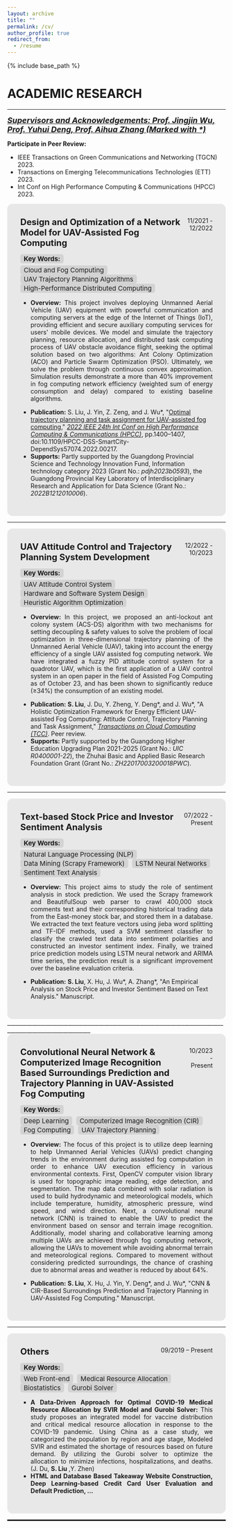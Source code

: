 ```yaml
---
layout: archive
title: ""
permalink: /cv/
author_profile: true
redirect_from:
  - /resume
---
```


{% include base_path %}
<style>
    .tag {
        display: inline-block;
        background-color: lightgray;
        padding: 3px 8px;
        border-radius: 5px;
        margin-right: 5px;
        font-size: 15px;
        line-height: 1;
    }
    .project-title {
        font-size: 20px;
    }
</style>

ACADEMIC RESEARCH
======
____________________________________________________________________________________________________________
<span style="font-size:18px; font-style: italic; text-decoration: underline;"><strong>Supervisors and Acknowledgements: Prof. Jingjin Wu, Prof. Yuhui Deng, Prof. Aihua Zhang (Marked with *)</strong></span>

__Participate in Peer Review:__
  * IEEE Transactions on Green Communications and Networking (TGCN) 2023.
  * Transactions on Emerging Telecommunications Technologies (ETT) 2023.
  * Int Conf on High Performance Computing & Communications (HPCC) 2023.


<div style="background-color: rgba(211, 211, 211, 0.5); border-radius: 12px; padding: 30px;">
    <div style="display: flex; justify-content: space-between;">
        <div style="text-align: left;">
          <strong class="project-title">Design and Optimization of a Network Model for UAV-Assisted Fog Computing</strong></div>
        <div style="text-align: right;">11/2021 - 12/2022</div>
    </div>
    <p><strong class="tag">Key Words:</strong>
      <span style="display: inline-block; margin-top: 5px;">
        <span class="tag"><i class="fas fa-tag"></i> Cloud and Fog Computing</span>
        <span class="tag"><i class="fas fa-tag"></i> UAV Trajectory Planning Algorithms</span>
        <span class="tag"><i class="fas fa-tag"></i> High-Performance Distributed Computing</span>
    </span></p>
    <ul style="text-align: justify;">
      <li><strong>Overview:</strong> This project involves deploying Unmanned Aerial Vehicle (UAV) equipment with powerful communication and computing servers at the edge of the Internet of Things (IoT), providing efficient and secure auxiliary computing services for users' mobile devices. We model and simulate the trajectory planning, resource allocation, and distributed task computing process of UAV obstacle avoidance flight, seeking the optimal solution based on two algorithms: Ant Colony Optimization (ACO) and Particle Swarm Optimization (PSO). Ultimately, we solve the problem through continuous convex approximation. Simulation results demonstrate a more than 40% improvement in fog computing network efficiency (weighted sum of energy consumption and delay) compared to existing baseline algorithms.</li>
    </ul>
    <ul>
    <li><strong>Publication:</strong> S. Liu, J. Yin, Z. Zeng, and J. Wu*, "<a href="https://ieeexplore.ieee.org/document/10074734">Optimal trajectory planning and task assignment for UAV-assisted fog computing</a>," <i><a href="http://www.ieee-hpcc.org/2022/index.html">2022 IEEE 24th Int Conf on High Performance Computing & Communications (HPCC)</a></i>, pp.1400–1407, doi:10.1109/HPCC-DSS-SmartCity-DependSys57074.2022.00217.</li>
    <li><strong>Supports:</strong> Partly supported by the Guangdong Provincial Science and Technology Innovation Fund, Information technology category 2023 (Grant No.: <i>pdjh2023b0593</i>), the Guangdong Provincial Key Laboratory of Interdisciplinary Research and Application for Data Science (Grant No.: <i>2022B1212010006</i>).</li>
    </ul>
</div>

____________________________________________________________________________________________________________

<div style="background-color: rgba(211, 211, 211, 0.5); border-radius: 12px; padding: 30px;">
    <div style="display: flex; justify-content: space-between;">
        <div style="text-align: left;">
            <strong class="project-title">UAV Attitude Control and Trajectory Planning System Development</strong>
        </div>
        <div style="text-align: right;">12/2022 - 10/2023</div>
    </div>
    <p><strong class="tag">Key Words:</strong>
        <span style="display: inline-block; margin-top: 5px;">
            <span class="tag"><i class="fas fa-tag"></i> UAV Attitude Control System</span>
            <span class="tag"><i class="fas fa-tag"></i> Hardware and Software System Design</span>
            <span class="tag"><i class="fas fa-tag"></i> Heuristic Algorithm Optimization</span>
        </span>
    </p>
    <ul style="text-align: justify;">
        <li>
            <strong>Overview:</strong> In this project, we proposed an anti-lockout ant colony system (ACS-DS) algorithm with two mechanisms for setting decoupling & safety values to solve the problem of local optimization in three-dimensional trajectory planning of the Unmanned Aerial Vehicle (UAV), taking into account the energy efficiency of a single UAV assisted fog computing network. We have integrated a fuzzy PID attitude control system for a quadrotor UAV, which is the first application of a UAV control system in an open paper in the field of Assisted Fog Computing as of October 23, and has been shown to significantly reduce (≥34%) the consumption of an existing model.
        </li>
    </ul>
    <ul>
        <li>
 <strong>Publication:</strong> <strong>S. Liu</strong>, J. Du, Y. Zheng, Y. Deng*, and J. Wu*, "A Holistic Optimization Framework for Energy Efficient UAV-assisted Fog Computing: Attitude Control, Trajectory Planning and Task Assignment," <i><a href="https://www.computer.org/csdl/journal/cc">Transactions on Cloud Computing (TCC)</a></i>. Peer review.
        </li>
        <li>
            <strong>Supports:</strong> Partly supported by the Guangdong Higher Education Upgrading Plan 2021-2025 (Grant No.: <i>UIC R0400001-22</i>), the Zhuhai Basic and Applied Basic Research Foundation Grant (Grant No.: <i>ZH22017003200018PWC</i>).
        </li>
    </ul>
</div>

____________________________________________________________________________________________________________


<div style="background-color: rgba(211, 211, 211, 0.5); border-radius: 12px; padding: 30px;">
    <div style="display: flex; justify-content: space-between;">
        <div style="text-align: left;">
            <strong class="project-title">Text-based Stock Price and Investor Sentiment Analysis</strong>
        </div>
        <div style="text-align: right;">07/2022 - Present</div>
    </div>
    <p><strong class="tag">Key Words:</strong>
        <span style="display: inline-block; margin-top: 5px;">
            <span class="tag"><i class="fas fa-tag"></i> Natural Language Processing (NLP)</span>
            <span class="tag"><i class="fas fa-tag"></i> Data Mining (Scrapy Framework)</span>
            <span class="tag"><i class="fas fa-tag"></i> LSTM Neural Networks</span>
            <span class="tag"><i class="fas fa-tag"></i> Sentiment Text Analysis</span>
        </span>
    </p>
    <ul style="text-align: justify;">
        <li>
            <strong>Overview:</strong> This project aims to study the role of sentiment analysis in stock prediction. We used the Scrapy framework and BeautifulSoup web parser to crawl 400,000 stock comments text and their corresponding historical trading data from the East-money stock bar, and stored them in a database. We extracted the text feature vectors using jieba word splitting and TF-IDF methods, used a SVM sentiment classifier to classify the crawled text data into sentiment polarities and constructed an investor sentiment index. Finally, we trained price prediction models using LSTM neural network and ARIMA time series, the prediction result is a significant improvement over the baseline evaluation criteria.
        </li>
    </ul>
    <ul>
        <li>
            <strong>Publication:</strong> <strong>S. Liu</strong>, X. Hu, J. Wu*, A. Zhang*, "An Empirical Analysis on Stock Price and Investor Sentiment Based on Text Analysis." Manuscript.
        </li>
    </ul>
</div>
____________________________________________________________________________________________________________


<div style="background-color: rgba(211, 211, 211, 0.5); border-radius: 12px; padding: 30px;">
    <div style="display: flex; justify-content: space-between;">
        <div style="text-align: left;">
            <strong class="project-title">Convolutional Neural Network & Computerized Image Recognition Based Surroundings Prediction and Trajectory Planning in UAV-Assisted Fog Computing</strong>
        </div>
        <div style="text-align: right;">10/2023 - Present</div>
    </div>
    <p><strong class="tag">Key Words:</strong>
        <span style="display: inline-block; margin-top: 5px;">
            <span class="tag"><i class="fas fa-tag"></i> Deep Learning</span>
            <span class="tag"><i class="fas fa-tag"></i> Computerized Image Recognition (CIR)</span>
            <span class="tag"><i class="fas fa-tag"></i> Fog Computing</span>
            <span class="tag"><i class="fas fa-tag"></i> UAV Trajectory Planning</span>
        </span>
    </p>
    <ul style="text-align: justify;">
        <li>
            <strong>Overview:</strong> The focus of this project is to utilize deep learning to help Unmanned Aerial Vehicles (UAVs) predict changing trends in the environment during assisted fog computation in order to enhance UAV execution efficiency in various environmental contexts. First, OpenCV computer vision library is used for topographic image reading, edge detection, and segmentation. The map data combined with solar radiation is used to build hydrodynamic and meteorological models, which include temperature, humidity, atmospheric pressure, wind speed, and wind direction. Next, a convolutional neural network (CNN) is trained to enable the UAV to predict the environment based on sensor and terrain image recognition. Additionally, model sharing and collaborative learning among multiple UAVs are achieved through fog computing network, allowing the UAVs to movement while avoiding abnormal terrain and meteorological regions. Compared to movement without considering predicted surroundings, the chance of crashing due to abnormal areas and weather is reduced by about 64%.
        </li>
    </ul>
    <ul>
        <li>
            <strong>Publication:</strong> <strong>S. Liu</strong>, X. Hu, J. Yin, Y. Deng*, and J. Wu*, "CNN & CIR-Based Surroundings Prediction and Trajectory Planning in UAV-Assisted Fog Computing." Manuscript.
        </li>
    </ul>
</div>


____________________________________________________________________________________________________________

<div style="background-color: rgba(211, 211, 211, 0.5); border-radius: 12px; padding: 30px;">
    <div style="display: flex; justify-content: space-between;">
        <div style="text-align: left;">
            <strong class="project-title">Others</strong>
        </div>
        <div style="text-align: right;">09/2019 – Present</div>
    </div>
    <p><strong class="tag">Key Words:</strong>
        <span style="display: inline-block; margin-top: 5px;">
            <span class="tag"><i class="fas fa-tag"></i> Web Front-end</span>
            <span class="tag"><i class="fas fa-tag"></i> Medical Resource Allocation</span>
            <span class="tag"><i class="fas fa-tag"></i> Biostatistics</span>
            <span class="tag"><i class="fas fa-tag"></i> Gurobi Solver</span>
        </span>
    </p>
    <ul style="text-align: justify;">
        <li>
            <strong>A Data-Driven Approach for Optimal COVID-19 Medical Resource Allocation by SVIR Model and Gurobi Solver:</strong> This study proposes an integrated model for vaccine distribution and critical medical resource allocation in response to the COVID-19 pandemic. Using China as a case study, we categorized the population by region and age stage, Modeled SVIR and estimated the shortage of resources based on future demand. By utilizing the Gurobi solver to optimize the allocation to minimize infections, hospitalizations, and deaths. (J. Du, <strong>S. Liu</strong> ,Y. Zhen)
        </li>
      <li>
            <strong>HTML and Database Based Takeaway Website Construction, Deep Learning-based Credit Card User Evaluation and Default Prediction, ...</strong>
        </li>
    </ul>
</div>


<hr style="border: none; border-top: 2px solid black;"> 


